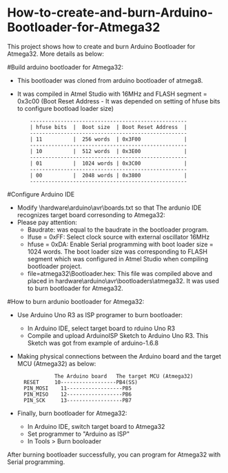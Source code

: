 # How-to-create-and-burn-Arduino-Bootloader-for-Atmega32
This project shows how to create and burn Arduino Bootloader for Atmega32. More details as below:

#Build arduino bootloader for Atmega32: 
- This bootloader was cloned from arduino bootloader of atmega8.
- It was compiled in Atmel Studio with 16MHz and FLASH segment = 0x3c00 (Boot Reset Address - It was depended on setting of hfuse bits to configure bootload loader size)
            
          ---------------------------------------------------
          | hfuse bits  |  Boot size  | Boot Reset Address  |
          ---------------------------------------------------
          | 11          |  256 words  | 0x3F00              |
          ---------------------------------------------------
          | 10          |  512 words  | 0x3E00              |
          ---------------------------------------------------
          | 01          |  1024 words | 0x3C00              |
          ---------------------------------------------------
          | 00          |  2048 words | 0x3800              |
          ---------------------------------------------------
          
#Configure Arduino IDE 
- Modify \hardware\arduino\avr\boards.txt so that The ardunio IDE recognizes target board corresonding to Atmega32: 
- Please pay attention: 
  + Baudrate: was equal to the baudrate in the bootloader program. 
  + lfuse = 0xFF: Select clock source with external oscillator 16MHz
  + hfuse = 0xDA: Enable Serial programming with boot loader size = 1024 words. The boot loader size was corresponding to FLASH segment which was configured in Atmel Studio when compiling bootloader project. 
  + file=atmega32\Bootloader.hex: This file was compiled above and placed in hardware\arduino\avr\bootloaders\atmega32\. It was used to burn bootloader for Atmega32.

#How to burn ardunio bootloader for Atmega32: 
- Use Arduino Uno R3 as ISP programer to burn bootloader: 
  + In Arduino IDE, select target board to rduino Uno R3
  + Compile and upload ArduinoISP Sketch to Arduino Uno R3. This Sketch was got from example of arduino-1.6.8
- Making physical connections between the Arduino board and the target MCU (Atmega32) as below: 

                  The Arduino board   The target MCU (Atmega32)                 
        RESET     10------------------PB4(SS)
        PIN_MOSI	11------------------PB5                        
        PIN_MISO	12------------------PB6
        PIN_SCK		13------------------PB7
        
- Finally, burn bootloader for Atmega32: 
  + In Arduino IDE, switch target board to Atmega32
  + Set programmer to "Arduino as ISP"
  + In Tools > Burn booloader
        
After burning bootloader successfully, you can program for Atmega32 with Serial programming. 

